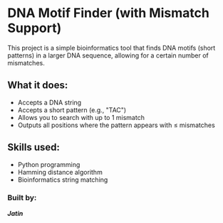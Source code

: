 # DNA Motif Finder (with Mismatch Support)

This project is a simple bioinformatics tool that finds DNA motifs (short patterns) in a larger DNA sequence, allowing for a certain number of mismatches.

## What it does:
- Accepts a DNA string
- Accepts a short pattern (e.g., "TAC")
- Allows you to search with up to 1 mismatch
- Outputs all positions where the pattern appears with ≤ mismatches

## Skills used:
- Python programming
- Hamming distance algorithm
- Bioinformatics string matching

### Built by:
  ***Jatin***


